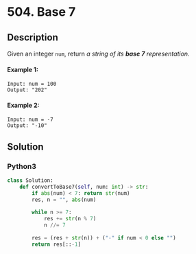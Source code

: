 # 504. Base 7

## Description
Given an integer `num`, return *a string of its **base 7** representation*.

#### Example 1:
```
Input: num = 100
Output: "202"
```
#### Example 2:
```
Input: num = -7
Output: "-10"
```


## Solution

### Python3
```python
class Solution:
    def convertToBase7(self, num: int) -> str:
        if abs(num) < 7: return str(num)
        res, n = "", abs(num)
        
        while n >= 7:
            res += str(n % 7)
            n //= 7
        
        res = (res + str(n)) + ("-" if num < 0 else "")
        return res[::-1]
            
        
```